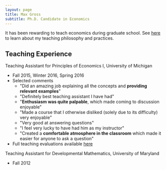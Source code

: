 ```yaml
---
layout: page
title: Max Gross
subtitle: Ph.D. Candidate in Economics
---
```


It has been rewarding to teach economics during graduate school. See [here](https://max-gross.github.io/website_documents/max_gross_teaching_statement.pdf) to learn about my teaching philosophy and practices.

## Teaching Experience

Teaching Assistant for Principles of Economics I, University of Michigan
* Fall 2015, Winter 2016, Spring 2016
* Selected comments
  * "Did an amazing job explaining all the concepts and **providing relevant examples**"
  * "Definitely best teaching assistant I have had"
  * "**Enthusiasm was quite palpable**, which made coming to discussion enjoyable"
  * "Made a course that I otherwise disliked (solely due to its difficulty) very enjoyable"
  * "Very good at answering questions"
  * "I feel very lucky to have had him as my instructor"
  * "Created a **comfortable atmosphere in the classroom** which made it easier for anyone to ask a question"
* Full teaching evaluations available [here](https://max-gross.github.io/website_documents/max_gross_teaching_evaluations.pdf)

Teaching Assistant for Developmental Mathematics, University of Maryland
* Fall 2012




